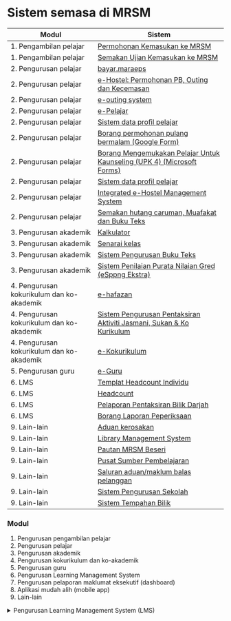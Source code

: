 # Sistem semasa di MRSM

| Modul                                     | Sistem                                                                                                                                                                                                                                               |
| ----------------------------------------- | ---------------------------------------------------------------------------------------------------------------------------------------------------------------------------------------------------------------------------------------------------- |
| 1. Pengambilan pelajar                    | [Permohonan Kemasukan ke MRSM](../../maklumat-asas/pengenalan-mrsm/pautan/sistem.md) |
| 1. Pengambilan pelajar                    | [Semakan Ujian Kemasukan ke MRSM](https://mrsm.mara.gov.my/MARATawaranf1/frmLoginSemakanF1.aspx) |
| 2. Pengurusan pelajar                     | [bayar.maraeps](https://bayar.maraeps.my/login) |
| 2. Pengurusan pelajar                     | [e-Hostel: Permohonan PB, Outing dan Kecemasan](http://www.e-hostel.net/joba\_hostel/loginPenjaga.php) |
| 2. Pengurusan pelajar                     | [e-outing system](http://www.e-hostel.net/putra\_outing/) |
| 2. Pengurusan pelajar                     | [e-Pelajar](http://www.mrsmkotakinabalu.edu.my/epelajar/login.asp) |
| 2. Pengurusan pelajar                     | [Sistem data profil pelajar](http://www.uppmlgg.com/esppng/esppngextra/menuxxx\_login.asp) |
| 2. Pengurusan pelajar                     | [Borang permohonan pulang bermalam (Google Form)](https://docs.google.com/forms/d/e/1FAIpQLScJqR1fAepW8t35u-HG3jgid7SXLW8gXjoLbEz0KXsFV-5\_Qw/viewform)                                                                                              |
| 2. Pengurusan pelajar                     | [Borang Mengemukakan Pelajar Untuk Kaunseling (UPK 4) (Microsoft Forms)](https://forms.office.com/pages/responsepage.aspx?id=gkACjlBbekSQabWlR-NKMPUt-QDdaPBIrdbGqYaXNrFUN0VVSk5WSTBZTjNDSjg2U05CVFpTUVY5Uy4u)                                       |
| 2. Pengurusan pelajar                     | [Sistem data profil pelajar](http://www.uppmlgg.com/esppng/esppngextra/menuxxx\_login.asp) |
| 2. Pengurusan pelajar                     | [Integrated e-Hostel Management System](http://e-hostel.net/trans\_hostel) |
| 2. Pengurusan pelajar                     | [Semakan hutang caruman, Muafakat dan Buku Teks](https://form.jotform.com/223253997071461) |
| 3. Pengurusan akademik                    | [Kalkulator](http://kalkulatorpng4mrsm.uppmlgg.com/calculatorPNGatas.asp) |
| 3. Pengurusan akademik                    | [Senarai kelas](http://www.uppmlgg.com/senaraikelas.html) |
| 3. Pengurusan akademik                    | [Sistem Pengurusan Buku Teks](http://pspbaitulilmitmfs.com/spteks/login.php) |
| 3. Pengurusan akademik                    | [Sistem Penilaian Purata Nilaian Gred (eSppng Ekstra)](https://uppmmrsmlangkawi.com/esppng) |
| 4. Pengurusan kokurikulum dan ko-akademik | [e-hafazan](http://ehafazanua.com/mrsmkp.html?button=LAMAN+UTAMA%0D%0A) |
| 4. Pengurusan kokurikulum dan ko-akademik | [Sistem Pengurusan Pentaksiran Aktiviti Jasmani, Sukan & Ko Kurikulum](http://syspajskxxxonline.uppmlgg.com/index\_pajsk.asp)                                                                                                                        |
| 4. Pengurusan kokurikulum dan ko-akademik | [e-Kokurikulum](http://www.mrsmserting.com/SKOQ/Contents/loginKoq.asp) |
| 5. Pengurusan guru                        | [e-Guru](http://www.mrsmsemporna.edu.my/skoq/contents/Loginguru.asp) |
| 6. LMS                                    | [Templat Headcount Individu](https://maranet-my.sharepoint.com/:x:/g/personal/joespenzal\_mara\_gov\_my/EfRb-OhMT8hFqlBPfSu8GZ4BpVBxAzzcNXAz\_KWWl\_VyFw?e=FqpV7A) |
| 6. LMS                                    | [Headcount](https://maranet-my.sharepoint.com/:x:/r/personal/suria\_hanapiah\_mara\_gov\_my/\_layouts/15/Doc.aspx?sourcedoc=%7BC496C963-0268-4C7C-A5CE-08D335FFED5E%7D\&file=T5-HEADCOUNT%20BESERI%202023.xlsx\&action=default\&mobileredirect=true) |
| 6. LMS                                    | [Pelaporan Pentaksiran Bilik Darjah](https://mylink.la/nurmujahadah02) |
| 6. LMS                                    | [Borang Laporan Peperiksaan](http://examreportofficialuppmlgg168.uppmlgg.com/index.asp) |
| 9. Lain-lain                              | [Aduan kerosakan](https://mrsmict.wixsite.com/mrsmkkmaintainance/aduan-kerosakkan) |
| 9. Lain-lain                              | [Library Management System](http://pspmrsmsaskualakangsar.com/) |
| 9. Lain-lain                              | [Pautan MRSM Beseri](https://mylink.la/mrsmbeseri) |
| 9. Lain-lain                              | [Pusat Sumber Pembelajaran](https://www.pspbaitulilmi.com/) |
| 9. Lain-lain                              | [Saluran aduan/maklum balas pelanggan](https://form.jotform.com/210074491832452) |
| 9. Lain-lain                              | [Sistem Pengurusan Sekolah](https://mrsm.awfatech.com/sas/) |
| 9. Lain-lain                              | [Sistem Tempahan Bilik](http://www.pspmrsmkputra.com/cendana/mrbs/web/day.php?year=2023\&month=09\&day=04\&area=17\&room=0) |

### Modul

1. Pengurusan pengambilan pelajar
2. Pengurusan pelajar
3. Pengurusan akademik
4. Pengurusan kokurikulum dan ko-akademik
5. Pengurusan guru
6. Pengurusan Learning Management System&#x20;
7. Pengurusan pelaporan maklumat eksekutif (dashboard)
8. Aplikasi mudah alih (mobile app)
9. Lain-lain

<details>

<summary>Pengurusan Learning Management System (LMS)</summary>

a. Bank soalan

b. Assignment dari guru kpd pelajar

c. Ujian yg ditadbir secara dalam talian

d. Penghantaran assignment dari pelajar kepada guru - penandaan - penskoran

e. Digital content

f. Jadual waktu

g. Data pencapaian pelajar dalam PBD dan pelaporan tahap penguasaan

h. Kehadiran pelajar

</details>
